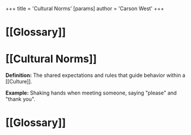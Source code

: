 +++
 title = 'Cultural Norms'
[params]
	author = 'Carson West'
+++
# [[Glossary]]

# [[Cultural Norms]] 
**Definition:**  The shared expectations and rules that guide behavior within a [[Culture]].

**Example:**  Shaking hands when meeting someone, saying "please" and "thank you".

# [[Glossary]]